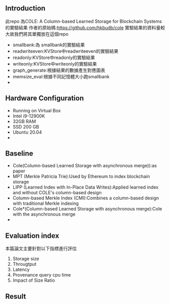 
## Introduction
此repo 為COLE: A Column-based Learned Storage for Blockchain Systems的實驗結果 作者的原始碼:https://github.com/hkbudb/cole
實驗結果的資料量較大故我們將其單獨放在這個repo
- smallbank:為 smallbank的實驗結果
- readwriteeven:KVStore中readwriteeven的實驗結果
- readonly:KVStore中readonly的實驗結果
- writeonly:KVStore中writeonly的實驗結果
- graph_generate:根據結果的數據產生對應圖表
- memsize_eval:根據不同記憶體大小跑smallbank
- 
## Hardware Configuration
- Running on Virtual Box 
- Intel i9-12900K
- 32GB RAM
- SSD 200 GB
- Ubuntu 20.04
- 
## Baseline
- Cole(Column-based Learned Storage with asynchronous merge)):as paper
- MPT (Merkle Patricia Trie):Used by Ethereum to index blockchain storage
- LIPP (Learned Index with In-Place Data Writes):Applied learned index and without COLE's column-based design
- Column-based Merkle Index (CMI):Combines a column-based design with traditional Merkle indexing
- Cole*(Column-based Learned Storage with asynchronous merge):Cole with the asynchronous merge
- 
## Evaluation index
本篇論文主要針對以下指標進行評估
1. Storage size
2. Througtput
3. Latency
4. Provenance query cpu time
5. Impact of Size Ratio

## Result 

